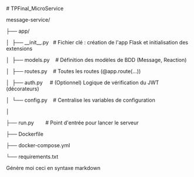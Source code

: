 \# TPFinal\_MicroService

  

message-service/

├── app/

│  ├── \_\_init\_\_.py   # Fichier clé : création de l'app Flask et initialisation des extensions

│  ├── models.py    # Définition des modèles de BDD (Message, Reaction)

│  ├── routes.py    # Toutes les routes (@app.route(...))

│  ├── auth.py     # (Optionnel) Logique de vérification du JWT (décorateurs)

│  └── config.py    # Centralise les variables de configuration

│

├── run.py        # Point d'entrée pour lancer le serveur

├── Dockerfile

├── docker-compose.yml

└── requirements.txt

  

Génère moi ceci en syntaxe markdown